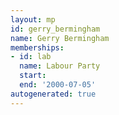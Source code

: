 ```yaml
---
layout: mp
id: gerry_bermingham
name: Gerry Bermingham
memberships:
- id: lab
  name: Labour Party
  start: 
  end: '2000-07-05'
autogenerated: true
---
```

